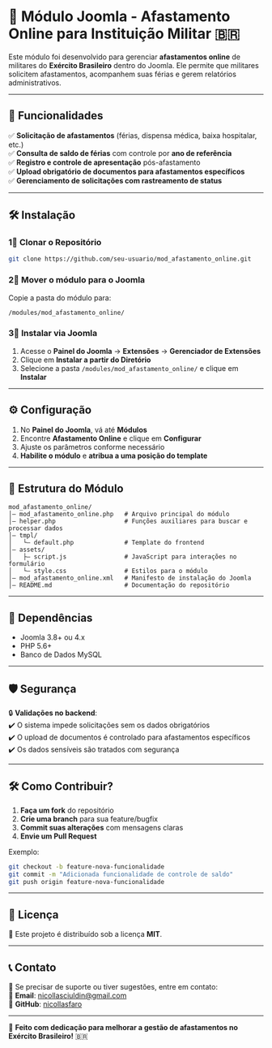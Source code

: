# 📌 Módulo Joomla - Afastamento Online para Instituição Militar 🇧🇷

Este módulo foi desenvolvido para gerenciar **afastamentos online** de militares do **Exército Brasileiro** dentro do Joomla. Ele permite que militares solicitem afastamentos, acompanhem suas férias e gerem relatórios administrativos.

---

## 🚀 **Funcionalidades**
✅ **Solicitação de afastamentos** (férias, dispensa médica, baixa hospitalar, etc.)  
✅ **Consulta de saldo de férias** com controle por **ano de referência**  
✅ **Registro e controle de apresentação** pós-afastamento  
✅ **Upload obrigatório de documentos para afastamentos específicos**  
✅ **Gerenciamento de solicitações com rastreamento de status**  

---

## 🛠 **Instalação**
### **1⃣ Clonar o Repositório**
```bash
git clone https://github.com/seu-usuario/mod_afastamento_online.git
```

### **2⃣ Mover o módulo para o Joomla**
Copie a pasta do módulo para:
```bash
/modules/mod_afastamento_online/
```

### **3⃣ Instalar via Joomla**
1. Acesse o **Painel do Joomla** → **Extensões** → **Gerenciador de Extensões**  
2. Clique em **Instalar a partir do Diretório**  
3. Selecione a pasta `/modules/mod_afastamento_online/` e clique em **Instalar**  

---

## ⚙️ **Configuração**
1. No **Painel do Joomla**, vá até **Módulos**  
2. Encontre **Afastamento Online** e clique em **Configurar**  
3. Ajuste os parâmetros conforme necessário  
4. **Habilite o módulo** e **atribua a uma posição do template**  

---

## 📝 **Estrutura do Módulo**
```
mod_afastamento_online/
│️— mod_afastamento_online.php   # Arquivo principal do módulo
│️— helper.php                   # Funções auxiliares para buscar e processar dados
│️— tmpl/
│   └— default.php              # Template do frontend
│️— assets/
│   ├— script.js                # JavaScript para interações no formulário
│   └— style.css                # Estilos para o módulo
│️— mod_afastamento_online.xml   # Manifesto de instalação do Joomla
│️— README.md                    # Documentação do repositório
```

---

## 📌 **Dependências**
- Joomla 3.8+ ou 4.x  
- PHP 5.6+  
- Banco de Dados MySQL  

---

## 🛡 **Segurança**
🔒 **Validações no backend**:  
✔️ O sistema impede solicitações sem os dados obrigatórios  
✔️ O upload de documentos é controlado para afastamentos específicos  
✔️ Os dados sensíveis são tratados com segurança  

---

## 🛠 **Como Contribuir?**
1. **Faça um fork** do repositório  
2. **Crie uma branch** para sua feature/bugfix  
3. **Commit suas alterações** com mensagens claras  
4. **Envie um Pull Request**  

Exemplo:
```bash
git checkout -b feature-nova-funcionalidade
git commit -m "Adicionada funcionalidade de controle de saldo"
git push origin feature-nova-funcionalidade
```

---

## 🐝 **Licença**
📝 Este projeto é distribuído sob a licença **MIT**.  

---

## 📞 **Contato**
📧 Se precisar de suporte ou tiver sugestões, entre em contato:  
📧 **Email**: nicollasciuldin@gmail.com  
🐙 **GitHub**: [nicollasfaro](https://github.com/nicollasfaro)  

---

🚀 **Feito com dedicação para melhorar a gestão de afastamentos no Exército Brasileiro!** 🇧🇷  
